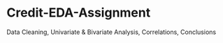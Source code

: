 # Credit-EDA-Assignment
Data Cleaning, 
Univariate & Bivariate Analysis, 
Correlations, 
Conclusions
